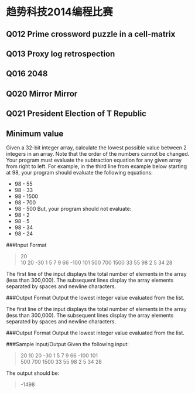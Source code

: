 # 趋势科技2014编程比赛
## Q012 Prime crossword puzzle in a cell-matrix

## Q013 Proxy log retrospection

## Q016 2048

## Q020 Mirror Mirror

## Q021 President Election of T Republic

## Minimum value
Given a 32-bit integer array, calculate the lowest possible value between 2 integers in 
an array. 
Note that the order of the numbers cannot be changed. Your program must evaluate 
the subtraction equation for any given array from right to left. For example, in the 
third line from example below starting at 98, your program should evaluate the 
following equations:
*  98 - 55
*  98 - 33
*  98 - 1500
*  98 - 700
*  98 - 500
But, your program should not evaluate:
*  98 - 2
*  98 - 5 
*  98 - 34 
*  98 - 24

###Input Format
>20  
>10 20 -30 1 5 7 9 66 -100 101
>500 700 1500 33 55 98 2 5 34 28

The first line of the input displays the total number of elements in the array (less than 
300,000). The subsequent lines display the array elements separated by spaces and 
newline characters.

###Output Format
Output the lowest integer value evaluated from the list.

The first line of the input displays the total number of elements in the array (less than 
300,000). The subsequent lines display the array elements separated by spaces and 
newline characters.

###Output Format
Output the lowest integer value evaluated from the list.

###Sample Input/Output
Given the following input:
>20
>10 20 -30 1 5 7 9 66 -100 101  
>500 700 1500 33 55 98 2 5 34 28  

The output should be:
>  -1498